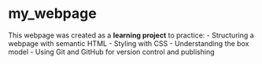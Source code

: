 # my_webpage
This webpage was created as a **learning project** to practice: - Structuring a webpage with semantic HTML - Styling with CSS - Understanding the box model - Using Git and GitHub for version control and publishing
